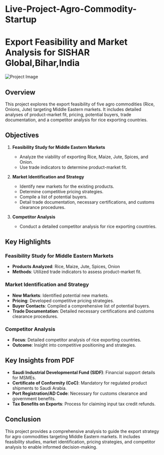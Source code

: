 # Live-Project-Agro-Commodity-Startup
# Export Feasibility and Market Analysis for SISHAR Global,Bihar,India

![Project Image](https://github.com/SajalVats/Photo/blob/main/SISHAR%20GitHub%20Image.jpg)

## Overview

This project explores the export feasibility of five agro commodities (Rice, Onions, Jute) targeting Middle Eastern markets. It includes detailed analyses of product-market fit, pricing, potential buyers, trade documentation, and a competitor analysis for rice exporting countries.

## Objectives

1. **Feasibility Study for Middle Eastern Markets**
   - Analyze the viability of exporting Rice, Maize, Jute, Spices, and Onion.
   - Use trade indicators to determine product-market fit.

2. **Market Identification and Strategy**
   - Identify new markets for the existing products.
   - Determine competitive pricing strategies.
   - Compile a list of potential buyers.
   - Detail trade documentation, necessary certifications, and customs clearance procedures.

3. **Competitor Analysis**
   - Conduct a detailed competitor analysis for rice exporting countries.

## Key Highlights

### Feasibility Study for Middle Eastern Markets
- **Products Analyzed**: Rice, Maize, Jute, Spices, Onion
- **Methods**: Utilized trade indicators to assess product-market fit.

### Market Identification and Strategy
- **New Markets**: Identified potential new markets.
- **Pricing**: Developed competitive pricing strategies.
- **Buyer Contacts**: Compiled a comprehensive list of potential buyers.
- **Trade Documentation**: Detailed necessary certifications and customs clearance procedures.

### Competitor Analysis
- **Focus**: Detailed competitor analysis of rice exporting countries.
- **Outcome**: Insight into competitive positioning and strategies.

## Key Insights from PDF

- **Saudi Industrial Developmental Fund (SIDF)**: Financial support details for MSMEs.
- **Certificate of Conformity (CoC)**: Mandatory for regulated product shipments to Saudi Arabia.
- **Port Registration/AD Code**: Necessary for customs clearance and government benefits.
- **Tax Benefits on Exports**: Process for claiming input tax credit refunds.

## Conclusion

This project provides a comprehensive analysis to guide the export strategy for agro commodities targeting Middle Eastern markets. It includes feasibility studies, market identification, pricing strategies, and competitor analysis to enable informed decision-making.
